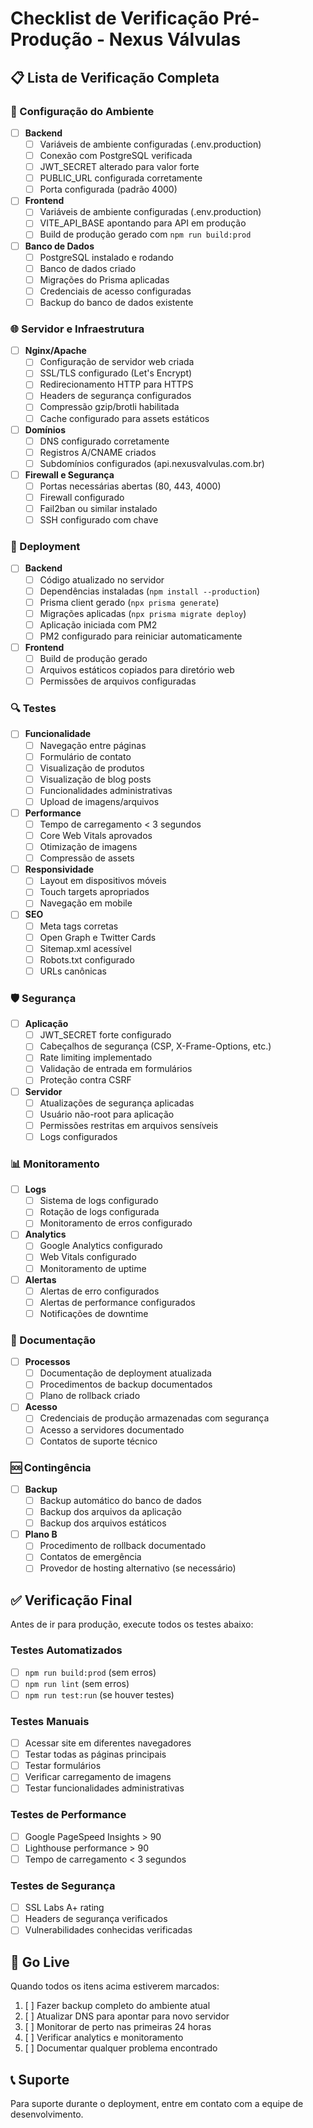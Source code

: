 # Checklist de Verificação Pré-Produção - Nexus Válvulas

## 📋 Lista de Verificação Completa

### 🔧 Configuração do Ambiente

- [ ] **Backend**
  - [ ] Variáveis de ambiente configuradas (.env.production)
  - [ ] Conexão com PostgreSQL verificada
  - [ ] JWT_SECRET alterado para valor forte
  - [ ] PUBLIC_URL configurada corretamente
  - [ ] Porta configurada (padrão 4000)

- [ ] **Frontend**
  - [ ] Variáveis de ambiente configuradas (.env.production)
  - [ ] VITE_API_BASE apontando para API em produção
  - [ ] Build de produção gerado com `npm run build:prod`

- [ ] **Banco de Dados**
  - [ ] PostgreSQL instalado e rodando
  - [ ] Banco de dados criado
  - [ ] Migrações do Prisma aplicadas
  - [ ] Credenciais de acesso configuradas
  - [ ] Backup do banco de dados existente

### 🌐 Servidor e Infraestrutura

- [ ] **Nginx/Apache**
  - [ ] Configuração de servidor web criada
  - [ ] SSL/TLS configurado (Let's Encrypt)
  - [ ] Redirecionamento HTTP para HTTPS
  - [ ] Headers de segurança configurados
  - [ ] Compressão gzip/brotli habilitada
  - [ ] Cache configurado para assets estáticos

- [ ] **Domínios**
  - [ ] DNS configurado corretamente
  - [ ] Registros A/CNAME criados
  - [ ] Subdomínios configurados (api.nexusvalvulas.com.br)

- [ ] **Firewall e Segurança**
  - [ ] Portas necessárias abertas (80, 443, 4000)
  - [ ] Firewall configurado
  - [ ] Fail2ban ou similar instalado
  - [ ] SSH configurado com chave

### 🚀 Deployment

- [ ] **Backend**
  - [ ] Código atualizado no servidor
  - [ ] Dependências instaladas (`npm install --production`)
  - [ ] Prisma client gerado (`npx prisma generate`)
  - [ ] Migrações aplicadas (`npx prisma migrate deploy`)
  - [ ] Aplicação iniciada com PM2
  - [ ] PM2 configurado para reiniciar automaticamente

- [ ] **Frontend**
  - [ ] Build de produção gerado
  - [ ] Arquivos estáticos copiados para diretório web
  - [ ] Permissões de arquivos configuradas

### 🔍 Testes

- [ ] **Funcionalidade**
  - [ ] Navegação entre páginas
  - [ ] Formulário de contato
  - [ ] Visualização de produtos
  - [ ] Visualização de blog posts
  - [ ] Funcionalidades administrativas
  - [ ] Upload de imagens/arquivos

- [ ] **Performance**
  - [ ] Tempo de carregamento < 3 segundos
  - [ ] Core Web Vitals aprovados
  - [ ] Otimização de imagens
  - [ ] Compressão de assets

- [ ] **Responsividade**
  - [ ] Layout em dispositivos móveis
  - [ ] Touch targets apropriados
  - [ ] Navegação em mobile

- [ ] **SEO**
  - [ ] Meta tags corretas
  - [ ] Open Graph e Twitter Cards
  - [ ] Sitemap.xml acessível
  - [ ] Robots.txt configurado
  - [ ] URLs canônicas

### 🛡️ Segurança

- [ ] **Aplicação**
  - [ ] JWT_SECRET forte configurado
  - [ ] Cabeçalhos de segurança (CSP, X-Frame-Options, etc.)
  - [ ] Rate limiting implementado
  - [ ] Validação de entrada em formulários
  - [ ] Proteção contra CSRF

- [ ] **Servidor**
  - [ ] Atualizações de segurança aplicadas
  - [ ] Usuário não-root para aplicação
  - [ ] Permissões restritas em arquivos sensíveis
  - [ ] Logs configurados

### 📊 Monitoramento

- [ ] **Logs**
  - [ ] Sistema de logs configurado
  - [ ] Rotação de logs configurada
  - [ ] Monitoramento de erros configurado

- [ ] **Analytics**
  - [ ] Google Analytics configurado
  - [ ] Web Vitals configurado
  - [ ] Monitoramento de uptime

- [ ] **Alertas**
  - [ ] Alertas de erro configurados
  - [ ] Alertas de performance configurados
  - [ ] Notificações de downtime

### 📝 Documentação

- [ ] **Processos**
  - [ ] Documentação de deployment atualizada
  - [ ] Procedimentos de backup documentados
  - [ ] Plano de rollback criado

- [ ] **Acesso**
  - [ ] Credenciais de produção armazenadas com segurança
  - [ ] Acesso a servidores documentado
  - [ ] Contatos de suporte técnico

### 🆘 Contingência

- [ ] **Backup**
  - [ ] Backup automático do banco de dados
  - [ ] Backup dos arquivos da aplicação
  - [ ] Backup dos arquivos estáticos

- [ ] **Plano B**
  - [ ] Procedimento de rollback documentado
  - [ ] Contatos de emergência
  - [ ] Provedor de hosting alternativo (se necessário)

## ✅ Verificação Final

Antes de ir para produção, execute todos os testes abaixo:

### Testes Automatizados
- [ ] `npm run build:prod` (sem erros)
- [ ] `npm run lint` (sem erros)
- [ ] `npm run test:run` (se houver testes)

### Testes Manuais
- [ ] Acessar site em diferentes navegadores
- [ ] Testar todas as páginas principais
- [ ] Testar formulários
- [ ] Verificar carregamento de imagens
- [ ] Testar funcionalidades administrativas

### Testes de Performance
- [ ] Google PageSpeed Insights > 90
- [ ] Lighthouse performance > 90
- [ ] Tempo de carregamento < 3 segundos

### Testes de Segurança
- [ ] SSL Labs A+ rating
- [ ] Headers de segurança verificados
- [ ] Vulnerabilidades conhecidas verificadas

## 🚨 Go Live

Quando todos os itens acima estiverem marcados:

1. [ ] Fazer backup completo do ambiente atual
2. [ ] Atualizar DNS para apontar para novo servidor
3. [ ] Monitorar de perto nas primeiras 24 horas
4. [ ] Verificar analytics e monitoramento
5. [ ] Documentar qualquer problema encontrado

## 📞 Suporte

Para suporte durante o deployment, entre em contato com a equipe de desenvolvimento.